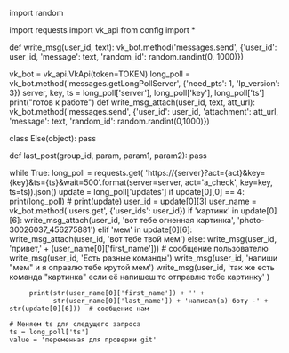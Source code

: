import random

import requests
import vk_api
from config import *


def write_msg(user_id, text):
 vk_bot.method('messages.send', {'user_id': user_id, 'message': text, 'random_id': random.randint(0, 1000)})

vk_bot = vk_api.VkApi(token=TOKEN)
long_poll = vk_bot.method('messages.getLongPollServer', {'need_pts': 1, 'lp_version': 3})
server, key, ts = long_poll['server'], long_poll['key'], long_poll['ts']
print("готов к работе")
def write_msg_attach(user_id, text, att_url):
    vk_bot.method('messages.send',
                  {'user_id': user_id,
                   'attachment': att_url,
                   'message': text,
                   'random_id': random.randint(0,1000)})


class Else(object):
    pass


def last_post(group_id, param, param1, param2):
    pass


while True:
    long_poll = requests.get(
        'https://{server}?act={act}&key={key}&ts={ts}&wait=500'.format(server=server,
                                                                       act='a_check',
                                                                       key=key,
                                                                       ts=ts)).json()
    update = long_poll['updates']
    if update[0][0] == 4:
        print(long_poll)
        # print(update)
        user_id = update[0][3]
        user_name = vk_bot.method('users.get', {'user_ids': user_id})
        if 'картинк' in update[0][6]:
            write_msg_attach(user_id,
                             'вот тебе огненная картинка',
                             'photo-30026037_456275881')
        elif 'мем' in update[0][6]:
            write_msg_attach(user_id,
                             'вот тебе твой мем')
        else:
         write_msg(user_id, 'привет,' + (user_name[0]['first_name']))  # сообщение пользователю
         write_msg(user_id, 'Есть разные команды')
         write_msg(user_id, 'напиши "мем" и я оправлю тебе крутой мем')
         write_msg(user_id, 'так же есть команда "картинка" если её напишеш то  отправлю тебе картинку' )

         print(str(user_name[0]['first_name']) + '' +
               str(user_name[0]['last_name']) + 'написал(а) боту -' + str(update[0][6]))  # сообщение нам

    # Меняем ts для следущего запроса
    ts = long_poll['ts']
    value = 'переменная для проверки git'
